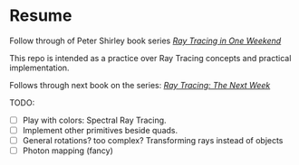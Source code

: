 # Resume

Follow through of Peter Shirley book series [_Ray Tracing in One Weekend_](https://raytracing.github.io/books/RayTracingInOneWeekend.html)

This repo is intended as a practice over Ray Tracing concepts and practical implementation.

Follows through next book on the series: [_Ray Tracing: The Next Week_](https://raytracing.github.io/books/RayTracingTheNextWeek.html)

TODO:
- [ ] Play with colors: Spectral Ray Tracing.
- [ ] Implement other primitives beside quads.
- [ ] General rotations? too complex? Transforming rays instead of objects
- [ ] Photon mapping (fancy)
